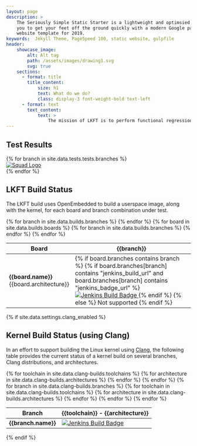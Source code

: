 ```yaml
---
layout: page
description: >
    The Seriously Simple Static Starter is a lightweight and optimsied Jekyll theme. This theme allows
    you to get your feet off the ground quickly with a modern Google pagespeed 100 out-of-the-box
    website template for 2019.
keywords:  Jekyll Theme, PageSpeed 100, static website, gulpfile
header:
    showcase_image:
        alt: Alt tag
        path: /assets/images/drawing1.svg
        svg: true
    sections:
      - format: title
        title_content:
            size: h1
            text: What do we do?
            class: display-3 font-weight-bold text-left
      - format: text
        text_content:
            text: >
                The mission of LKFT is to perform functional regression testing on select Linux kernel branches in real time (as they’re updated) and report any regressions as quickly as possible.
---
```

## Test Results
<div class="row test_results">
{% for branch in site.data.tests.tests.branches %}
<div class="col-12 col-md-4">
    <a href="{{branch.squad_url}}">
        <img src="{{branch.squad_url}}badge" alt="Squad Logo" />
    </a>
</div>
{% endfor %}
</div>

## LKFT Build Status
The LKFT build uses OpenEmbedded to build a userspace image, along with the
kernel, for each board and branch combination under test.
<table class="table table-responsive table-boards">
<thead><tr>
<th>Board</th>
{% for branch in site.data.builds.branches %}
    <th>{{branch}}</th>
{% endfor %}
</tr></thead>
<tbody>
{% for board in site.data.builds.boards %}
    <tr>
        <td>
            <strong>{{board.name}}</strong>
            <br />
            {{board.architecture}}
        </td>
        {% for branch in site.data.builds.branches %}
            <td>
                {% if board.branches contains branch %}
                    {% if board.branches[branch] contains "jenkins_build_url" and
                          board.branches[branch] contains "jenkins_badge_url" %}
                        <a href="{{board.branches[branch].jenkins_build_url}}">
                            <img src="{{board.branches[branch].jenkins_badge_url}}"
                            alt="Jenkins Build Badge" />
                        </a>
                    {% endif %}
                {% else %}
                    Not supported
                {% endif %}
            </td>
        {% endfor %}
    </tr>
{% endfor %}
</tbody>
</table>

{% if site.data.settings.clang_enabled %}
## Kernel Build Status (using Clang)
In an effort to support building the Linux kernel using <a
href="https://clang.llvm.org/">Clang</a>, the following table provides the
current status of a kernel build on several branches, Clang distributions, and
architectures.
<table class="table-responsive table-boards">
<thead>
  <tr>
    <th>Branch</th>
    {% for toolchain in site.data.clang-builds.toolchains %}
      {% for architecture in site.data.clang-builds.architectures %}
        <th>{{toolchain}} - {{architecture}}</th>
      {% endfor %}
    {% endfor %}
  </tr>
</thead>
<tbody>
{% for branch in site.data.clang-builds.branches %}
  <tr>
    <td>
      <strong>{{branch.name}}</strong>
    </td>
    {% for toolchain in site.data.clang-builds.toolchains %}
      {% for architecture in site.data.clang-builds.architectures %}
        <td>
          <a href="{{branch[toolchain][architecture].jenkins_build_url}}">
            <img src="{{branch[toolchain][architecture].jenkins_badge_url}}"
            alt="Jenkins Build Badge" />
          </a>
        </td>
      {% endfor %}
    {% endfor %}
  </tr>
{% endfor %}
</tbody>
</table>
{% endif %}
